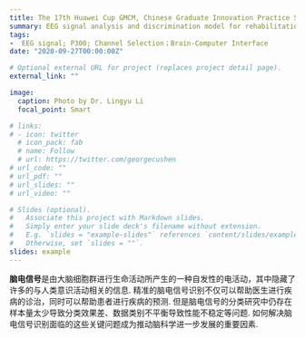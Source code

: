 ```yaml
---
title: The 17th Huawei Cup GMCM, Chinese Graduate Innovation Practice Series Competition, Successful participation award
summary: EEG signal analysis and discrimination model for rehabilitation engineering.
tags:
-  EEG signal; P300; Channel Selection；Brain-Computer Interface
date: "2020-09-27T00:00:00Z"

# Optional external URL for project (replaces project detail page).
external_link: ""

image:
  caption: Photo by Dr. Lingyu Li
  focal_point: Smart

# links:
# - icon: twitter
  # icon_pack: fab
  # name: Follow
  # url: https://twitter.com/georgecushen
# url_code: ""
# url_pdf: ""
# url_slides: ""
# url_video: ""

# Slides (optional).
#   Associate this project with Markdown slides.
#   Simply enter your slide deck's filename without extension.
#   E.g. `slides = "example-slides"` references `content/slides/example-slides.md`.
#   Otherwise, set `slides = ""`.
slides: example
---
```


**脑电信号**是由大脑细胞群进行生命活动所产生的一种自发性的电活动，其中隐藏了许多的与人类意识活动相关的信息. 精准的脑电信号识别不仅可以帮助医生进行疾病的诊治，同时可以帮助患者进行疾病的预测. 但是脑电信号的分类研究中仍存在样本量太少导致分类效果差、数据类别不平衡导致性能不稳定等问题. 如何解决脑电信号识别面临的这些关键问题成为推动脑科学进一步发展的重要因素.
